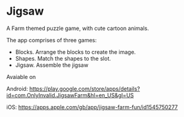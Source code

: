 # Jigsaw
A Farm themed puzzle game, with cute cartoon animals.

The app comprises of three games:

- Blocks. Arrange the blocks to create the image.
- Shapes. Match the shapes to the slot.
- Jigsaw. Assemble the jigsaw

Avaiable on 

Android: https://play.google.com/store/apps/details?id=com.OnlyInvalid.JigsawFarm&hl=en_US&gl=US

iOS: https://apps.apple.com/gb/app/jigsaw-farm-fun/id1545750277
